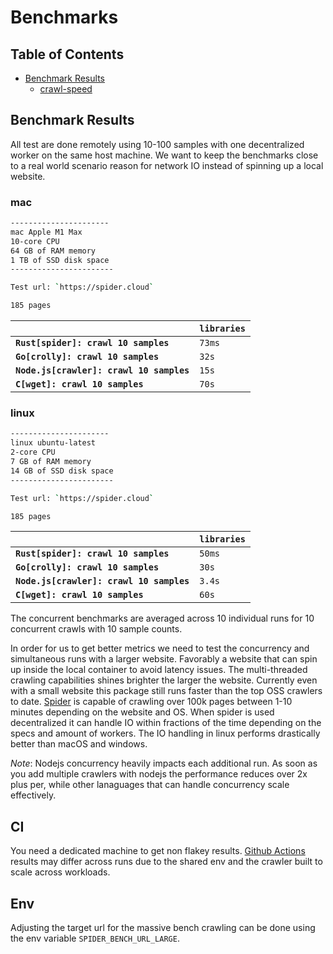 # Benchmarks

## Table of Contents

- [Benchmark Results](#benchmark-results)
  - [crawl-speed](#crawl-speed)

## Benchmark Results

All test are done remotely using 10-100 samples with one decentralized worker on the same host machine. We want to keep the benchmarks close to a real world scenario reason for network IO instead of spinning up a local website.

### mac

```sh
----------------------
mac Apple M1 Max
10-core CPU
64 GB of RAM memory
1 TB of SSD disk space
-----------------------

Test url: `https://spider.cloud`

185 pages
```

|                                          | `libraries` |
| :--------------------------------------- | :---------- |
| **`Rust[spider]: crawl 10 samples`**     | `73ms`      |
| **`Go[crolly]: crawl 10 samples`**       | `32s`       |
| **`Node.js[crawler]: crawl 10 samples`** | `15s`       |
| **`C[wget]: crawl 10 samples`**          | `70s`       |

### linux

```sh
----------------------
linux ubuntu-latest
2-core CPU
7 GB of RAM memory
14 GB of SSD disk space
-----------------------

Test url: `https://spider.cloud`

185 pages
```

|                                          | `libraries` |
| :--------------------------------------- | :---------- |
| **`Rust[spider]: crawl 10 samples`**     | `50ms`      |
| **`Go[crolly]: crawl 10 samples`**       | `30s`       |
| **`Node.js[crawler]: crawl 10 samples`** | `3.4s`      |
| **`C[wget]: crawl 10 samples`**          | `60s`       |

The concurrent benchmarks are averaged across 10 individual runs for 10 concurrent crawls with 10 sample counts.

In order for us to get better metrics we need to test the concurrency and simultaneous runs with a larger website. Favorably a website that can spin up inside the local container to avoid latency issues. The multi-threaded crawling capabilities shines brighter the larger the website.
Currently even with a small website this package still runs faster than the top OSS crawlers to date. [Spider](https://github.com/spider-rs/spider/tree/main/spider) is capable of crawling over 100k pages between 1-10 minutes depending on the website and OS. When spider is used decentralized it can handle IO within fractions of the time depending on the specs and amount of workers. The IO handling in linux performs drastically better than macOS and windows.

_Note_: Nodejs concurrency heavily impacts each additional run. As soon as you add multiple crawlers with nodejs the performance reduces over 2x plus per, while other lanaguages that can handle concurrency scale effectively.

## CI

You need a dedicated machine to get non flakey results. [Github Actions](https://github.com/spider-rs/spider/actions) results may differ across runs due to the shared env and the crawler built to scale across workloads.

## Env

Adjusting the target url for the massive bench crawling can be done using the env variable `SPIDER_BENCH_URL_LARGE`.
